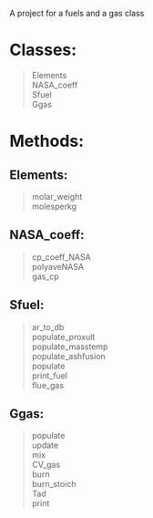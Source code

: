 A project for a fuels and a gas class

# Classes:<br/>
> Elements<br/>
> NASA_coeff<br/>
> Sfuel<br/>
> Ggas<br/>
# Methods:<br/>
## Elements:<br/>
> molar_weight<br/>
> molesperkg<br/>
## NASA_coeff:<br/>
> cp_coeff_NASA<br/>
> polyaveNASA<br/>
> gas_cp<br/>
## Sfuel:<br/>
> ar_to_db<br/>
> populate_proxult<br/>
> populate_masstemp<br/>
> populate_ashfusion<br/>
> populate<br/>
> print_fuel<br/>
> flue_gas<br/>
## Ggas:<br/>
> populate<br/>
> update<br/>
> mix<br/>
> CV_gas<br/>
> burn<br/>
> burn_stoich<br/>
> Tad<br/>
> print<br/>
